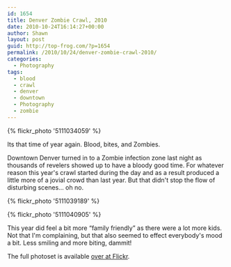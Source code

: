 ```yaml
---
id: 1654
title: Denver Zombie Crawl, 2010
date: 2010-10-24T16:14:27+00:00
author: Shawn
layout: post
guid: http://top-frog.com/?p=1654
permalink: /2010/10/24/denver-zombie-crawl-2010/
categories:
  - Photography
tags:
  - blood
  - crawl
  - denver
  - downtown
  - Photography
  - zombie
---
```

{% flickr_photo '5111034059' %}

Its that time of year again. Blood, bites, and Zombies.

Downtown Denver turned in to a Zombie infection zone last night as thousands of revelers showed up to have a bloody good time. For whatever reason this year's crawl started during the day and as a result produced a little more of a jovial crowd than last year. But that didn't stop the flow of disturbing scenes… oh no.

<!--more-->

{% flickr_photo '5111039189' %}

{% flickr_photo '5111040905' %}

This year did feel a bit more &#8220;family friendly&#8221; as there were a lot more kids. Not that I'm complaining, but that also seemed to effect everybody's mood a bit. Less smiling and more biting, dammit!

The full photoset is available [over at Flickr](http://www.flickr.com/photos/tehgipster/sets/72157625232237510/). 
